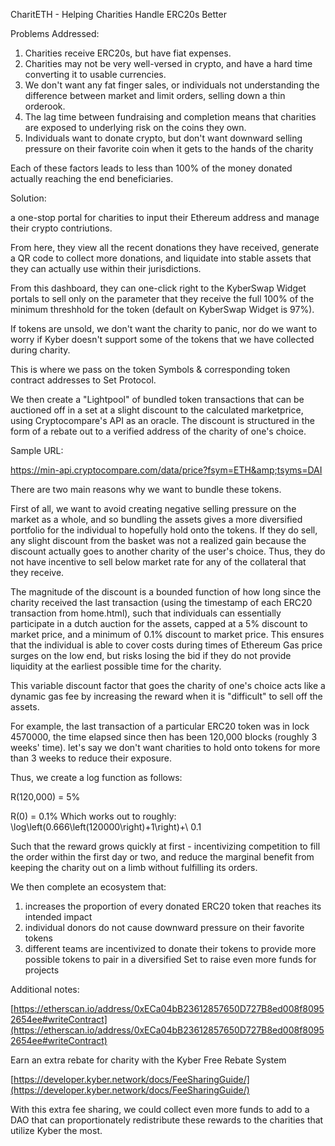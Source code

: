 CharitETH - Helping Charities Handle ERC20s Better

Problems Addressed:

1. Charities receive ERC20s, but have fiat expenses.
2. Charities may not be very well-versed in crypto, and have a hard time converting it to usable currencies.
  1. We don&#39;t want any fat finger sales, or individuals not understanding the difference between market and limit orders, selling down a thin orderook.
3. The lag time between fundraising and completion means that charities are exposed to underlying risk on the coins they own.
4. Individuals want to donate crypto, but don&#39;t want downward selling pressure on their favorite coin when it gets to the hands of the charity 



Each of these factors leads to less than 100% of the money donated actually reaching the end beneficiaries.



Solution:

a one-stop portal for charities to input their Ethereum address and manage their crypto contriutions.

From here, they view all the recent donations they have received, generate a QR code to collect more donations, and liquidate into stable assets that they can actually use within their jurisdictions.

From this dashboard, they can one-click right to the KyberSwap Widget portals to sell only on the parameter that they receive the full 100% of the minimum threshhold for the token (default on KyberSwap Widget is 97%).


If tokens are unsold, we don&#39;t want the charity to panic, nor do we want to worry if Kyber doesn&#39;t support some of the tokens that we have collected during charity.



This is where we pass on the token Symbols &amp; corresponding token contract addresses to Set Protocol.

We then create a &quot;Lightpool&quot; of bundled token transactions that can be auctioned off in a set at a slight discount to the calculated marketprice, using Cryptocompare&#39;s API as an oracle. The discount is structured in the form of a rebate out to a verified address of the charity of one&#39;s choice.

Sample URL:

https://min-api.cryptocompare.com/data/price?fsym=ETH&amp;tsyms=DAI

There are two main reasons why we want to bundle these tokens.

First of all, we want to avoid creating negative selling pressure on the market as a whole, and so bundling the assets gives a more diversified portfolio for the individual to hopefully hold onto the tokens. If they do sell, any slight discount from the basket was not a realized gain because the discount actually goes to another charity of the user&#39;s choice. Thus, they do not have incentive to sell below market rate for any of the collateral that they receive.



The magnitude of the discount is a bounded function of how long since the charity received the last transaction (using the timestamp of each ERC20 transaction from home.html), such that individuals can essentially participate in a dutch auction for the assets, capped at a 5% discount to market price, and a minimum of 0.1% discount to market price. This ensures that the individual is able to cover costs during times of Ethereum Gas price surges on the low end, but risks losing the bid if they do not provide liquidity at the earliest possible time for the charity.

This variable discount factor that goes the charity of one&#39;s choice acts like a dynamic gas fee by increasing the reward when it is &quot;difficult&quot; to sell off the assets.



For example, the last transaction of a particular ERC20 token was in lock 4570000, the time elapsed since then has been 120,000 blocks (roughly 3 weeks&#39; time). let&#39;s say we don&#39;t want charities to hold onto tokens for more than 3 weeks to reduce their exposure.

Thus, we create a log function as follows:

R(120,000) = 5%

R(0) = 0.1%
Which works out to roughly:
\log\left(0.666\left(120000\right)+1\right)+\ 0.1


Such that the reward grows quickly at first - incentivizing competition to fill the order within the first day or two, and reduce the marginal benefit from keeping the charity out on a limb without fulfilling its orders.

We then complete an ecosystem that:

1. increases the proportion of every donated ERC20 token that reaches its intended impact
2. individual donors do not cause downward pressure on their favorite tokens
3. different teams are incentivized to donate their tokens to provide more possible tokens to pair in a diversified Set to raise even more funds for projects

Additional notes:

[https://etherscan.io/address/0xECa04bB23612857650D727B8ed008f80952654ee#writeContract](https://etherscan.io/address/0xECa04bB23612857650D727B8ed008f80952654ee#writeContract)

Earn an extra rebate for charity with the Kyber Free Rebate System



[https://developer.kyber.network/docs/FeeSharingGuide/](https://developer.kyber.network/docs/FeeSharingGuide/)

With this extra fee sharing, we could collect even more funds to add to a DAO that can proportionately redistribute these rewards to the charities that utilize Kyber the most.
